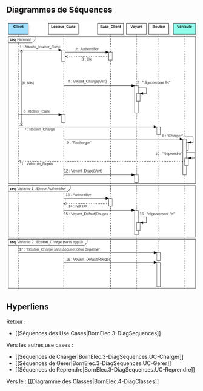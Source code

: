 
## Diagrammes de Séquences

![](/assets/images/DiagSeq.Recharger.png)

## Hyperliens 
Retour :
- [[Séquences des Use Cases|BornElec.3-DiagSequences]]

Vers les autres use cases :
- [[Séquences de Charger|BornElec.3-DiagSequences.UC-Charger]]
- [[Séquences de Gerer|BornElec.3-DiagSequences.UC-Gerer]]
- [[Séquences de Reprendre|BornElec.3-DiagSequences.UC-Reprendre]]


Vers le : [[Diagramme des Classes|BornElec.4-DiagClasses]]